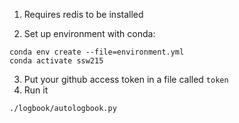 1. Requires redis to be installed

2. Set up environment with conda:
```
conda env create --file=environment.yml
conda activate ssw215
```

3. Put your github access token in a file called `token`
4. Run it
```
./logbook/autologbook.py
```